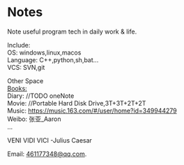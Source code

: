 # Notes

Note useful program tech in daily work & life. 

Include:  
OS:                windows,linux,macos  
Language:          C++,python,sh,bat...  
VCS:               SVN,git  


Other Space  
[Books:](https://1drv.ms/f/s!AjnTck1kjTur020KBel2WntM13Af)  
Diary:             //TODO oneNote   
Movie:             //Portable Hard Disk Drive,3T+3T+2T+2T  
Music:             https://music.163.com/#/user/home?id=349944279  
Weibo:             张亚_Aaron  
... 
 
VENI VIDI VICI  -Julius Caesar


Email: 461177348@qq.com.  
